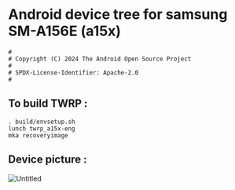 # Android device tree for samsung SM-A156E (a15x)

```
#
# Copyright (C) 2024 The Android Open Source Project
#
# SPDX-License-Identifier: Apache-2.0
#
```

## To build TWRP :

```
. build/envsetup.sh
lunch twrp_a15x-eng
mka recoveryimage
```

## Device picture :


![Untitled](https://github.com/user-attachments/assets/6f7a5117-fc17-484f-a5ae-df080c4bf0bf)
